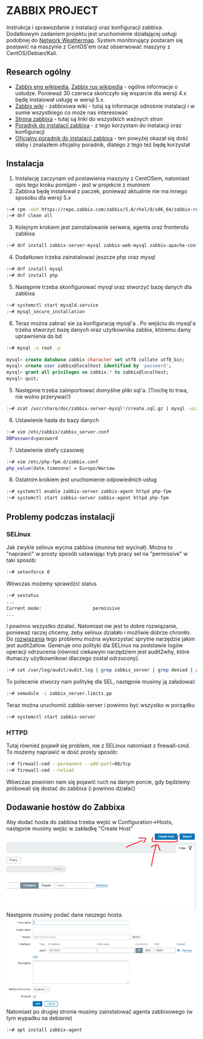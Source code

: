 # ZABBIX PROJECT
Instrukcja i sprawozdanie z instalacji oraz konfiguracji zabbixa. Dodatkowym zadaniem projektu jest uruchomienie działającej usługi podobnej do [Network Weathermap](https://www.network-weathermap.com). System monitorujący postaram się postawić na maszynie z CentOS'em oraz obserwować maszyny z CentOS/Debian/Kali.

## Research ogólny 
- [Zabbix eng wikipedia](https://en.wikipedia.org/wiki/Zabbix), [Zabbix rus wikipedia](https://ru.wikipedia.org/wiki/Zabbix) - ogólne informacje o usłudze. Ponieważ 30 czerwca skończyło się wsparcie dla wersji 4.x będę instalował usługę w wersji 5.x.
- [Zabbix wiki](https://zabbix.org/wiki/Main_Page) - zabbixowa wiki - tutaj są informacje odnośnie instalacji i w sumie wszystkiego co może nas interesować
- [Strona zabbixa](https://www.zabbix.com) - tutaj są linki do wszystkich ważnych stron
- [Poradnik do instalacji zabbixa](https://www.howtoforge.com/tutorial/centos-zabbix-system-monitoring/) - z tego korzystam do instalacji oraz konfiguracji
- [Oficjalny poradnik do instalacji zabbixa](https://www.zabbix.com/download?zabbix=5.0&os_distribution=centos&os_version=8&db=mysql&ws=apache) - ten powyżej okazał się dość słaby i znalazłem oficjalny poradnik, dlatego z tego też będę korzystał

## Instalacja
1. Instalację zaczynam od postawienia maszyny z CentOSem, natomiast opis tego kroku pomijam - jest w projekcie z muninem
2.  Zabbixa będę instalował z paczek, ponieważ aktualnie nie ma innego sposobu dla wersji 5.x
```bash 
:~# rpm -Uvh https://repo.zabbix.com/zabbix/5.0/rhel/8/x86_64/zabbix-release-5.0-1.el8.noarch.rpm 
:~# dnf clean all
```
3. Kolejnym krokiem jest zainstalowanie serwera, agenta oraz frontendu zabbixa
```bash
:~# dnf install zabbix-server-mysql zabbix-web-mysql zabbix-apache-conf zabbix-agent
```
4. Dodatkowo trzeba zainstalować jeszcze php oraz mysql
 ```bash
 :~# dnf install mysql
 :~# dnf install php
 ```
 5. Następnie trzeba skonfigurować mysql oraz stworzyć bazę danych dla zabbixa
 ```bash
 :~# systemctl start mysqld.service
 :~# mysql_secure_installation
 ```
   6. Teraz można zabrać sie za konfigurację mysql'a . Po wejściu do mysql'a trzeba stworzyć bazę danych oraz użytkownika zabbix, któremu damy uprawnienia do bd
  ```bash
  :~# mysql -u root -p
  ```
  ```sql
  mysql> create database zabbix character set utf8 collate utf8_bin;  
mysql> create user zabbix@localhost identified by 'password';  
mysql> grant all privileges on zabbix.* to zabbix@localhost;  
mysql> quit;
```
5. Następnie trzeba zaimportować domyślne pliki sql'a. (Trochę to trwa, nie wolno przerywać!)
```bash
:~# zcat /usr/share/doc/zabbix-server-mysql*/create.sql.gz | mysql -uzabbix -p zabbix
```
6. Ustawienie hasła do bazy danych
```bash
:~# vim /etc/zabbix/zabbix_server.conf
DBPassword=password
```
7. Ustawienie strefy czasowej
```bash
:~# vim /etc/php-fpm.d/zabbix.conf
php_value[date.timezone] = Europe/Warsaw
```
  8. Ostatnim krokiem jest uruchomienie odpowiednich usług
  ```bash 
:~# systemctl enable zabbix-server zabbix-agent httpd php-fpm
:~# systemctl start zabbix-server zabbix-agent httpd php-fpm
```
## Problemy podczas instalacji
### SELinux
Jak zwykle selinux wycina zabbixa (munina też wycinał). Można to "naprawić" w prosty sposób ustawiając tryb pracy sel na "permissive" w taki sposób:
```bash
:~# setenforce 0
```
Wówczas możemy sprawdzić status
```bash
:~# sestatus
...
Current mode:                   permissive
...
```
I powinno wszystko działać. Natomiast nie jest to dobre rozwiązanie, ponieważ raczej chcemy, żeby selinux działało i możliwie dobrze chroniło.
Do [rozwiązania](https://zabbixonly.com/how-to-create-selinux-policies-for-zabbix/) tego problemu można wykorzystać sprytne narzędzie jakim jest audit2allow. Generuje ono polityki dla SELinux na podstawie logów operacji odrzucenia (również ciekawym narzędziem jest audit2why, które tłumaczy użytkownikowi dlaczego został odrzucony).
```bash
:~# cat /var/log/audit/audit.log | grep zabbix_server | grep denied | audit2allow -M zabbix_server.limits
```
To polecenie stworzy nam politykę dla SEL, następnie musimy ją załadować
```bash
:~# semodule -i zabbix_server.limits.pp
```
Teraz można uruchomić zabbix-server i powinno być wszystko w porządku
```bash
:~# systemctl start zabbix-server
```
### HTTPD
Tutaj również pojawił się problem, nie z SELinux natomiast z firewall-cmd. To możemy naprawić w dość prosty sposób:
```bash
:~# firewall-cmd --permanent --add-port=80/tcp
:~# firewall-cmd --reload
```
Wówczas powinien nam się pojawić ruch na danym porcie, gdy będziemy próbowali się dostać do zabbixa (i powinno działać)
## Dodawanie hostów do Zabbixa
Aby dodać hosta do zabbixa trzeba wejść w Configuration->Hosts, następnie musimy wejśc w zakładkę "Create Host"  
![Create Host](createhost.png)  
 Następnie musimy podać dane naszego hosta.  
![Menu](create_menu.png)  
Natomiast po drugiej stronie musimy zainstalować agenta zabbixowego (w tym wypadku na debianie)  
```bash
:~# apt install zabbix-agent
```
